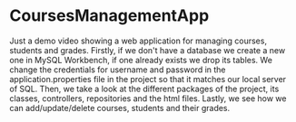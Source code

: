 # CoursesManagementApp
Just a demo video showing a web application for managing courses, students and grades.
Firstly, if we don't have a database we create a new one in MySQL Workbench, if one already exists we drop its tables.
We change the credentials for username and password in the application.properties file in the project so that it matches our local server of SQL.
Then, we take a look at the different packages of the project, its classes, controllers, repositories and the html files.
Lastly, we see how we can add/update/delete courses, students and their grades.
